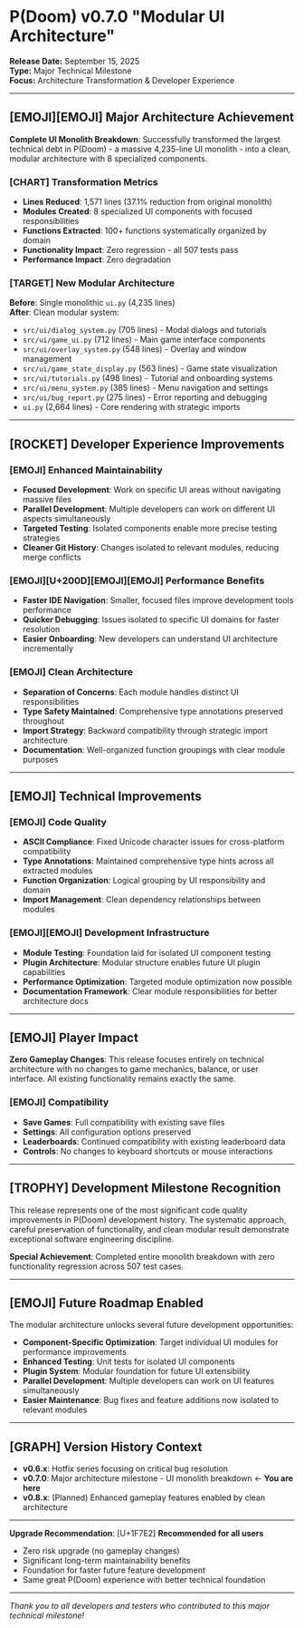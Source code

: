 # P(Doom) v0.7.0 "Modular UI Architecture" 

**Release Date:** September 15, 2025  
**Type:** Major Technical Milestone  
**Focus:** Architecture Transformation & Developer Experience

---

## [EMOJI][EMOJI] Major Architecture Achievement

**Complete UI Monolith Breakdown**: Successfully transformed the largest technical debt in P(Doom) - a massive 4,235-line UI monolith - into a clean, modular architecture with 8 specialized components.

### [CHART] Transformation Metrics
- **Lines Reduced**: 1,571 lines (37.1% reduction from original monolith)  
- **Modules Created**: 8 specialized UI components with focused responsibilities
- **Functions Extracted**: 100+ functions systematically organized by domain
- **Functionality Impact**: Zero regression - all 507 tests pass
- **Performance Impact**: Zero degradation

### [TARGET] New Modular Architecture

**Before**: Single monolithic `ui.py` (4,235 lines)  
**After**: Clean modular system:

- `src/ui/dialog_system.py` (705 lines) - Modal dialogs and tutorials
- `src/ui/game_ui.py` (712 lines) - Main game interface components  
- `src/ui/overlay_system.py` (548 lines) - Overlay and window management
- `src/ui/game_state_display.py` (563 lines) - Game state visualization
- `src/ui/tutorials.py` (498 lines) - Tutorial and onboarding systems
- `src/ui/menu_system.py` (385 lines) - Menu navigation and settings
- `src/ui/bug_report.py` (275 lines) - Error reporting and debugging
- `ui.py` (2,664 lines) - Core rendering with strategic imports

---

## [ROCKET] Developer Experience Improvements

### [EMOJI] Enhanced Maintainability
- **Focused Development**: Work on specific UI areas without navigating massive files
- **Parallel Development**: Multiple developers can work on different UI aspects simultaneously
- **Targeted Testing**: Isolated components enable more precise testing strategies
- **Cleaner Git History**: Changes isolated to relevant modules, reducing merge conflicts

### [EMOJI][U+200D][EMOJI][EMOJI] Performance Benefits
- **Faster IDE Navigation**: Smaller, focused files improve development tools performance
- **Quicker Debugging**: Issues isolated to specific UI domains for faster resolution
- **Easier Onboarding**: New developers can understand UI architecture incrementally

### [EMOJI] Clean Architecture
- **Separation of Concerns**: Each module handles distinct UI responsibilities
- **Type Safety Maintained**: Comprehensive type annotations preserved throughout
- **Import Strategy**: Backward compatibility through strategic import architecture
- **Documentation**: Well-organized function groupings with clear module purposes

---

## [EMOJI] Technical Improvements

### [EMOJI] Code Quality
- **ASCII Compliance**: Fixed Unicode character issues for cross-platform compatibility
- **Type Annotations**: Maintained comprehensive type hints across all extracted modules
- **Function Organization**: Logical grouping by UI responsibility and domain
- **Import Management**: Clean dependency relationships between modules

### [EMOJI][EMOJI] Development Infrastructure
- **Module Testing**: Foundation laid for isolated UI component testing
- **Plugin Architecture**: Modular structure enables future UI plugin capabilities
- **Performance Optimization**: Targeted module optimization now possible
- **Documentation Framework**: Clear module responsibilities for better architecture docs

---

## [EMOJI] Player Impact

**Zero Gameplay Changes**: This release focuses entirely on technical architecture with no changes to game mechanics, balance, or user interface. All existing functionality remains exactly the same.

### [EMOJI] Compatibility
- **Save Games**: Full compatibility with existing save files
- **Settings**: All configuration options preserved
- **Leaderboards**: Continued compatibility with existing leaderboard data
- **Controls**: No changes to keyboard shortcuts or mouse interactions

---

## [TROPHY] Development Milestone Recognition

This release represents one of the most significant code quality improvements in P(Doom) development history. The systematic approach, careful preservation of functionality, and clean modular result demonstrate exceptional software engineering discipline.

**Special Achievement**: Completed entire monolith breakdown with zero functionality regression across 507 test cases.

---

## [EMOJI] Future Roadmap Enabled

The modular architecture unlocks several future development opportunities:

- **Component-Specific Optimization**: Target individual UI modules for performance improvements
- **Enhanced Testing**: Unit tests for isolated UI components
- **Plugin System**: Modular foundation for future UI extensibility
- **Parallel Development**: Multiple developers can work on UI features simultaneously
- **Easier Maintenance**: Bug fixes and feature additions now isolated to relevant modules

---

## [GRAPH] Version History Context

- **v0.6.x**: Hotfix series focusing on critical bug resolution
- **v0.7.0**: Major architecture milestone - UI monolith breakdown <- **You are here**
- **v0.8.x**: (Planned) Enhanced gameplay features enabled by clean architecture

---

**Upgrade Recommendation**: [U+1F7E2] **Recommended for all users**
- Zero risk upgrade (no gameplay changes)
- Significant long-term maintainability benefits
- Foundation for faster future feature development
- Same great P(Doom) experience with better technical foundation

---

*Thank you to all developers and testers who contributed to this major technical milestone!*
